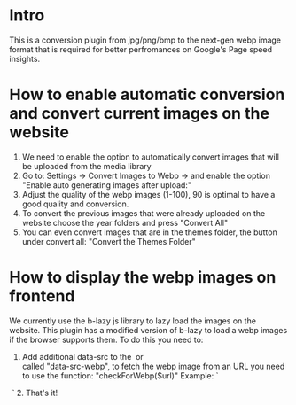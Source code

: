 # Intro

This is a conversion plugin from jpg/png/bmp to the next-gen webp image format that is required for better perfromances on Google's Page speed insights.

# How to enable automatic conversion and convert current images on the website

1. We need to enable the option to automatically convert images that will be uploaded from the media library
2. Go to: Settings -> Convert Images to Webp -> and enable the option "Enable auto generating images after upload:"
3. Adjust the quality of the webp images (1-100), 90 is optimal to have a good quality and conversion.
4. To convert the previous images that were already uploaded on the website choose the year folders and press "Convert All"
5. You can even convert images that are in the themes folder, the button under convert all: "Convert the Themes Folder"


# How to display the webp images on frontend

We currently use the b-lazy js library to lazy load the images on the website. This plugin has a modified version of b-lazy to load a webp images if the browser supports them. To do this you need to:

1. Add additional data-src to the <img> or <div> called "data-src-webp", to fetch the webp image from an URL you need to use the function: "checkForWebp($url)"
Example:
`
<?php
$image = get_field('hero_image')['sizes']['hero']; //we get the url from the field hero_image with a "hero" image size:
$image_webp = checkForWebp($image); //the server will check if the webp image exists here, will return empty string if there is no image converted in webp
?>
<img class="b-lazy" data-src="<?= $image; ?>" data-src-webp="<?= $image_webp; ?>" src="data:image/gif;base64,R0lGODlhAQABAAAAACH5BAEKAAEALAAAAAABAAEAAAICTAEAOw==" />
`
2. That's it!